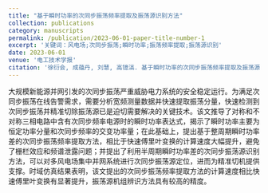 ```yaml
---
title: "基于瞬时功率的次同步振荡频率提取及振荡源识别方法"
collection: publications
category: manuscripts
permalink: /publication/2023-06-01-paper-title-number-1
excerpt: '关键词：风电场;次同步振荡;瞬时功率;振荡频率提取;振荡源识别'
date: 2023-06-01
venue: '电工技术学报'
citation: '徐衍会, 成蕴丹, 刘慧, 高镱滈. 基于瞬时功率的次同步振荡频率提取及振荡源识别方法[J]. 电工技术学报, 2023, 38(11): 2894-2907.'
---
```


大规模新能源并网引发的次同步振荡严重威胁电力系统的安全稳定运行。为满足次同步振荡在线告警需求，需要分析宽频测量数据并快速提取振荡分量，快速检测到次同步振荡并精准切除振荡源已是迫切需要解决的关键技术。该文推导了对称和不对称三相电路中含有次同步频率电源时的瞬时功率表达式，揭示了瞬时功率主要为恒定功率分量和次同步频率的交变功率量；在此基础上，提出基于整周期瞬时功率差的次同步振荡频率提取方法，相比于快速傅里叶变换的计算速度大幅提升，避免了栅栏效应和频谱泄露问题；并提出了利用半周期瞬时功率差的次同步振荡源识别方法，可以对多风电场集中并网系统进行次同步振荡源定位，进而为精准切机提供支撑。时域仿真结果表明，该文提出的次同步振荡频率提取方法的计算速度相比快速傅里叶变换有显著提升，振荡源机组辨识方法具有较高的精度。
